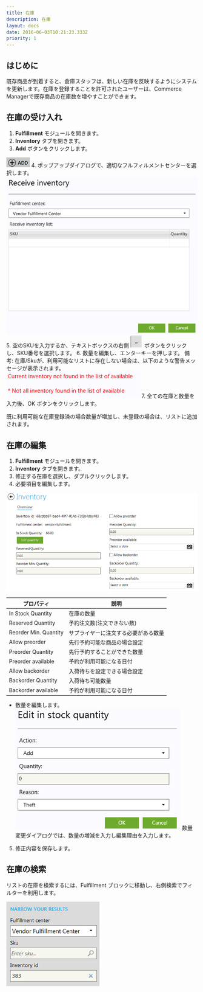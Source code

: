 ```yaml
---
title: 在庫
description: 在庫
layout: docs
date: 2016-06-03T10:21:23.333Z
priority: 1
---
```

## はじめに

既存商品が到着すると、倉庫スタッフは、新しい在庫を反映するようにシステムを更新します。在庫を登録することを許可されたユーザーは、Commerce Managerで既存商品の在庫数を増やすことができます。

## 在庫の受け入れ

1. **Fulfillment** モジュールを開きます。
2. **Inventory** タブを開きます。
3. **Add** ボタンをクリックします。
  <img src="../../../assets/images/docs/image2013-5-29 17_38_44.png" />
4. ポップアップダイアログで、適切なフルフィルメントセンターを選択します。
  <img src="../../../assets/images/docs/image2013-6-14 14_55_14.png" />
5. 空のSKUを入力するか、テキストボックスの右側
  <img src="../../../assets/images/docs/image2013-6-14 14_56_55.png" />
   ボタンをクリックし、SKU番号を選択します。
6. 数量を編集し、エンターキーを押します。
  備考: 在庫/Skuが、利用可能なリストに存在しない場合は、以下のような警告メッセージが表示されます。
  <img src="../../../assets/images/docs/image2013-6-14 15_12_17.png" />
7. 全ての在庫と数量を入力後、OK ボタンをクリックします。

既に利用可能な在庫登録済の場合数量が増加し、未登録の場合は、リストに追加されます。

## 在庫の編集

1. **Fulfillment** モジュールを開きます。
2. **Inventory** タブを開きます。
3. 修正する在庫を選択し、ダブルクリックします。
4. 必要項目を編集します。
  <img src="../../../assets/images/docs/image2013-6-14 15_38_48.png" />

|プロパティ|説明|
|---------|----|
|In Stock Quantity|在庫の数量|
|Reserved Quantity|予約注文数(注文できない数)|
|Reorder Min. Quantity|サプライヤーに注文する必要がある数量|
|Allow preorder|先行予約可能な商品の場合設定|
|Preorder Quantity|先行予約することができた数量|
|Preorder available|予約が利用可能になる日付|
|Allow backorder|入荷待ちを設定できる場合設定|
|Backorder Quantity|入荷待ち可能数量|
|Backorder available|予約が利用可能になる日付|

- 数量を編集します。
  <img src="../../../assets/images/docs/image2013-6-14 16_4_3.png" />
  数量変更ダイアログでは、数量の増減を入力し編集理由を入力します。

5. 修正内容を保存します。

## 在庫の検索

リストの在庫を検索するには、Fulfillment ブロックに移動し、右側検索でフィルターを利用します。

<img src="../../../assets/images/docs/search_inventory.PNG" />
